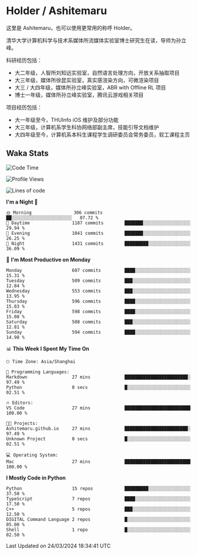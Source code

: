 # Holder / Ashitemaru

这里是 Ashitemaru，也可以使用更常用的称呼 Holder。

清华大学计算机科学与技术系媒体所流媒体实验室博士研究生在读，导师为孙立峰。

科研经历包括：

- 大二年级，人智所刘知远实验室，自然语言处理方向，开放关系抽取项目
- 大三年级，媒体所徐昆实验室，真实感渲染方向，可微渲染项目
- 大三 / 大四年级，媒体所孙立峰实验室，ABR with Offline RL 项目
- 博士一年级，媒体所孙立峰实验室，腾讯云游戏相关项目

项目经历包括：

- 大一年级至今，THUInfo iOS 维护及部分功能
- 大三年级，计算机系学生科协网络部副主席，技能引导文档维护
- 大四年级至今，计算机系本科生课程学生调研委员会常务委员，软工课程主页

## Waka Stats

<!--START_SECTION:waka-->
![Code Time](http://img.shields.io/badge/Code%20Time-1%2C038%20hrs%209%20mins-blue)

![Profile Views](http://img.shields.io/badge/Profile%20Views-2-blue)

![Lines of code](https://img.shields.io/badge/From%20Hello%20World%20I%27ve%20Written-3.0%20million%20lines%20of%20code-blue)

**I'm a Night 🦉** 

```text
🌞 Morning                306 commits         ██░░░░░░░░░░░░░░░░░░░░░░░   07.72 % 
🌆 Daytime                1187 commits        ███████░░░░░░░░░░░░░░░░░░   29.94 % 
🌃 Evening                1041 commits        ███████░░░░░░░░░░░░░░░░░░   26.25 % 
🌙 Night                  1431 commits        █████████░░░░░░░░░░░░░░░░   36.09 % 
```
📅 **I'm Most Productive on Monday** 

```text
Monday                   607 commits         ████░░░░░░░░░░░░░░░░░░░░░   15.31 % 
Tuesday                  509 commits         ███░░░░░░░░░░░░░░░░░░░░░░   12.84 % 
Wednesday                553 commits         ███░░░░░░░░░░░░░░░░░░░░░░   13.95 % 
Thursday                 596 commits         ████░░░░░░░░░░░░░░░░░░░░░   15.03 % 
Friday                   598 commits         ████░░░░░░░░░░░░░░░░░░░░░   15.08 % 
Saturday                 508 commits         ███░░░░░░░░░░░░░░░░░░░░░░   12.81 % 
Sunday                   594 commits         ████░░░░░░░░░░░░░░░░░░░░░   14.98 % 
```


📊 **This Week I Spent My Time On** 

```text
🕑︎ Time Zone: Asia/Shanghai

💬 Programming Languages: 
Markdown                 27 mins             ████████████████████████░   97.49 % 
Python                   0 secs              █░░░░░░░░░░░░░░░░░░░░░░░░   02.51 % 

🔥 Editors: 
VS Code                  27 mins             █████████████████████████   100.00 % 

🐱‍💻 Projects: 
Ashitemaru.github.io     27 mins             ████████████████████████░   97.49 % 
Unknown Project          0 secs              █░░░░░░░░░░░░░░░░░░░░░░░░   02.51 % 

💻 Operating System: 
Mac                      27 mins             █████████████████████████   100.00 % 
```

**I Mostly Code in Python** 

```text
Python                   15 repos            █████████░░░░░░░░░░░░░░░░   37.50 % 
TypeScript               7 repos             ████░░░░░░░░░░░░░░░░░░░░░   17.50 % 
C++                      5 repos             ███░░░░░░░░░░░░░░░░░░░░░░   12.50 % 
DIGITAL Command Language 2 repos             █░░░░░░░░░░░░░░░░░░░░░░░░   05.00 % 
Shell                    1 repo              █░░░░░░░░░░░░░░░░░░░░░░░░   02.50 % 
```




 Last Updated on 24/03/2024 18:34:41 UTC
<!--END_SECTION:waka-->

<!--
**Ashitemaru/Ashitemaru** is a ✨ _special_ ✨ repository because its `README.md` (this file) appears on your GitHub profile.

Here are some ideas to get you started:

- 🔭 I’m currently working on ...
- 🌱 I’m currently learning ...
- 👯 I’m looking to collaborate on ...
- 🤔 I’m looking for help with ...
- 💬 Ask me about ...
- 📫 How to reach me: ...
- 😄 Pronouns: ...
- ⚡ Fun fact: ...
-->
